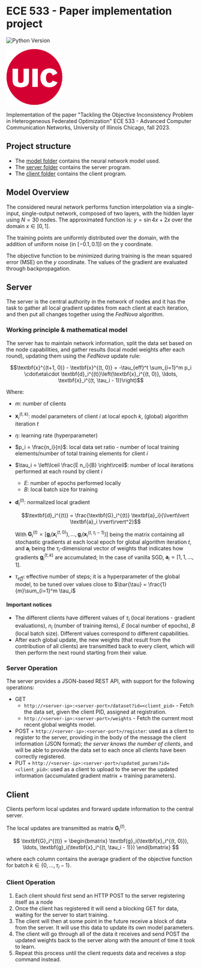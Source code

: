 # ECE 533 - Paper implementation project

![Python Version](https://img.shields.io/badge/python-3.10-informational?style=flat&logo=python&logoColor=white)

<!-- markdownlint-disable MD033 -->
<img src="./assets/University_of_Illinois_at_Chicago_circle_logo.png" alt="drawing" width="150"/>
<!-- markdownlint-enable MD033 -->

Implementation of the paper "Tackling the Objective Inconsistency Problem in Heterogeneous Federated Optimization" ECE 533 - Advanced Computer Communication Networks, University of Illinois Chicago, fall 2023.

## Project structure

* The [model folder](./model) contains the neural network model used.
* The [server folder](./server) contains the server program.
* The [client folder](./client) contains the client program.

## Model Overview

The considered neural network performs function interpolation via a single-input, single-output network, composed of two layers, with the hidden layer using $N=30$ nodes.
The approximated function is: $y = \sin{4x} + 2x$ over the domain $x \in [0, 1]$.

The training points are uniformly distributed over the domain, with the addition of uniform noise (in $[-0.1, 0.1]$) on the y coordinate.

The objective function to be minimized during training is the mean squared error (MSE) on the $y$ coordinate.
The values of the gradient are evaluated through backpropagation.

## Server

The server is the central authority in the network of nodes and it has the task to gather all local gradient updates from each client at each iteration, and then put all changes together using the *FedNova* algorithm.

### Working principle & mathematical model

The server has to maintain network information, split the data set based on the node capabilities, and gather results (local model weights after each round), updating them using the *FedNova* update rule:

$$\textbf{x}^{(t+1, 0)} - \textbf{x}^{(t, 0)} = -\tau_{eff}^t \sum_{i=1}^m p_i \cdot\eta\cdot \textbf{d}_i^{(t)}\left(\textbf{x}_i^{(t, 0)}, \ldots, \textbf{x}_i^{(t, \tau_i - 1)}\right)$$

Where:

* $m$: number of clients
* $\textbf{x}_i^{(t, k)}$: model parameters of client $i$ at local epoch $k$, (global) algorithm iteration $t$
* $\eta$: learning rate (hyperparameter)
* $p_i = \frac{n_i}{n}$: local data set ratio - number of local training elements/number of total training elements for client $i$
* $\tau_i = \left\lceil \frac{E n_i}{B} \right\rceil$: number of local iterations performed at each round by client $i$
  * $E$: number of epochs performed locally
  * $B$: local batch size for training
* $\textbf{d}_i^{(t)}$: normalized local gradient
  
  $$\textbf{d}_i^{(t)} = \frac{\textbf{G}_i^{(t)} \textbf{a}_i}{\lvert\lvert \textbf{a}_i \rvert\rvert^2}$$

  With $\textbf{G}_i^{(t)} = \left[\textbf{g}_i(\textbf{x}_i^{(t, 0)}), \ldots, \textbf{g}_i(\textbf{x}_i^{(t, \tau_i - 1)})\right]$ being the matrix containing all stochastic gradients at each local epoch for global algorithm iteration $t$, and $\textbf{a}_i$ being the $\tau_i$-dimensional vector of weights that indicates how gradients $\textbf{g}_i^{(t, k)}$ are accumulated;
  In the case of vanilla SGD, $\textbf{a}_i = \left[1, 1, \ldots, 1\right]$.
* $\tau_{eff}$: effective number of steps; it is a hyperparameter of the global model, to be tuned over values close to $\bar{\tau} = \frac{1}{m}\sum_{i=1}^m \tau_i$

#### Important notices

* The different clients have different values of $\tau_i$ (local iterations - gradient evaluations), $n_i$ (number of training items), $E$ (local number of epochs), $B$ (local batch size).
  Different values correspond to different capabilities.
* After each global update, the new weights (that result from the contribution of all clients) are transmitted back to every client, which will then perform the next round starting from their value.

### Server Operation

The server provides a JSON-based REST API, with support for the following operations:

* GET
  * `http://<server-ip>:<server-port>/dataset?id=<client_pid>` - Fetch the data set, given the client PID, assigned at registration.
  * `http://<server-ip>:<server-port>/weights` - Fetch the current most recent global weights model.
* POST + `http://<server-ip>:<server-port>/register`: used as a client to register to the server, providing in the body of the message the client information (JSON format); *the server knows the number of clients*, and will be able to provide the data set to each once all clients have been correctly registered.
* PUT + `http://<server-ip>:<server-port>/updated_params?id=<client_pid>`: used as a client to upload to the server the updated information (accumulated gradient matrix + training parameters).

## Client

Clients perform local updates and forward update information to the central server.

The local updates are transmitted as matrix $\textbf{G}_i^{(t)}$.

$$
\textbf{G}_i^{(t)} = \begin{bmatrix}
\textbf{g}_i(\textbf{x}_i^{(t, 0)}), \ldots, \textbf{g}_i(\textbf{x}_i^{(t, \tau_i - 1)})
\end{bmatrix}
$$

where each column contains the average gradient of the objective function for batch $k\in \left\{0, \ldots, \tau_i - 1\right\}$.

### Client Operation

1. Each client should first send an HTTP POST to the server registering itself as a node
2. Once the client has registered it will send a blocking GET for data, waiting for the server to start training.
3. The client will then at some point in the future receive a block of data from the server. It will use this data to update its own model parameters.
4. The client will go through all of the data it receives and send POST the updated weights back to the server along with the amount of time it took to learn.
5. Repeat this process until the client requests data and receives a stop command instead.
